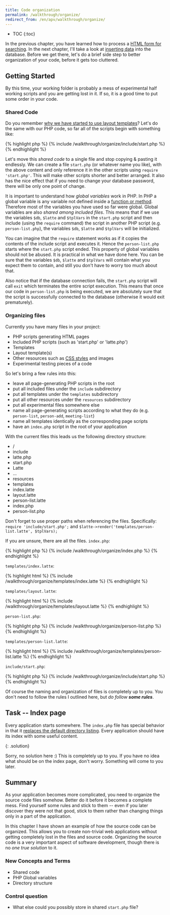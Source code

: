 ```yaml
---
title: Code organization
permalink: /walkthrough/organize/
redirect_from: /en/apv/walkthrough/organize/
---
```


* TOC
{:toc}

In the previous chapter, you have learned how to process a
[HTML form for searching](/walkthrough/backend-select/). In the next
chapter, I'll take a look at [inserting data](/walkthrough/backend-insert/)
into the database. Before we get there,
let's do a brief side step to better organization of your code, before it gets too cluttered.

## Getting Started
By this time, your working folder is probably a mess of experimental half working scripts and you
are getting lost in it. If so, it is a good time to put some order in your code.

### Shared Code
Do you remember
[why we have started to use layout templates](/walkthrough/templates-layout/)? Let's do the
same with our PHP code, so far
all of the scripts begin with something like:

{% highlight php %}
{% include /walkthrough/organize/include/start.php %}
{% endhighlight %}

Let's move this *shared code* to a single file and stop copying & pasting it endlessly. We can create
a file `start.php` (or whatever name you like), with the above content and only reference it
in the other scripts using `require 'start.php'`.  This will make other scripts shorter and better arranged.
It also has the nice effect that if you need to change your database password, there will be only one
point of change.

It is important to understand how *global variables* work in PHP. In PHP a global variable is any variable
not defined inside a [function or method](/walkthrough/backend-intro/objects/#functions).
Therefore most of the variables you have used so far were global.
Global variables are also *shared among included files*. This means that if we use the variables `$db`, `$latte` and
`$tplVars` in the `start.php` script and then include (using the `require` command) the script in another
PHP script (e.g. `person-list.php`), the variables `$db`, `$latte` and `$tplVars` will be initialized.

You can imagine that the `require` statement works as if it copies the contents of the include script and
executes it. Hence the `person-list.php` starts where the `start.php` script ended. This property of global
variables should not be abused. It is practical in what we have done here. You can be sure that the variables
`$db`, `$latte` and `$tplVars` will contain what you expect them to contain, and still you don't have to worry too
much about that.

Also notice that if the database connection fails, the `start.php` script will call `exit` which terminates the
entire script execution. This means that once our code in `person-list.php` is being executed, we are absolutely
sure that the script is successfully connected to the database (otherwise it would exit prematurely).

### Organizing files
Currently you have many files in your project:

- PHP scripts generating HTML pages
- Included PHP scripts (such as 'start.php' or 'latte.php')
- Templates
- Layout template(s)
- Other resources such as [CSS styles](../css/) and images
- Experimental testing pieces of a code

So let's bring a few rules into this:

- leave all page-generating PHP scripts in the root
- put all included files under the `include` subdirectory
- put all templates under the `templates` subdirectory
- put all other resources under the `resources` subdirectory
- put all experimental files somewhere else
- name all page-generating scripts according to what they do (e.g. `person-list`, `person-add`, `meeting-list`)
- name all templates identically as the corresponding page scripts
- have an `index.php` script in the root of your application

With the current files this leads us the following directory structure:

- /
 - include
  - latte.php
  - start.php
  - Latte
   - ...
 - resources
 - templates
  - index.latte
  - layout.latte
  - person-list.latte
 - index.php
 - person-list.php

Don't forget to use proper paths when referencing the files. Specifically:
`require 'include/start.php';` and `$latte->render('templates/person-list.latte', $tplVars);`

If you are unsure, there are all the files. `index.php`:

{% highlight php %}
{% include /walkthrough/organize/index.php %}
{% endhighlight %}

`templates/index.latte`:

{% highlight html %}
{% include /walkthrough/organize/templates/index.latte %}
{% endhighlight %}

`templates/layout.latte`:

{% highlight html %}
{% include /walkthrough/organize/templates/layout.latte %}
{% endhighlight %}

`person-list.php`:

{% highlight php %}
{% include /walkthrough/organize/person-list.php %}
{% endhighlight %}

`templates/person-list.latte`:

{% highlight html %}
{% include /walkthrough/organize/templates/person-list.latte %}
{% endhighlight %}

`include/start.php`:

{% highlight php %}
{% include /walkthrough/organize/include/start.php %}
{% endhighlight %}

Of course the naming and organization of files is completely up to you. You don't need to follow
the rules I outlined here, but _do follow **some rules**_.

## Task -- Index page
Every application starts somewhere. The `index.php` file has special behavior in that
it [replaces the default directory listing](/course/technical-support/#enablingdisabling-directory-listing). Every application should have its index
with some useful content.

{: .solution}
<div markdown='1'>
Sorry, no solution here :) This is completely up to you. If you have no idea what should be
on the index page, don't worry. Something will come to you later.
</div>

## Summary
As your application becomes more complicated, you need to organize the source code files
somehow. Better do it before it becomes a complete mess. Find yourself some rules and stick to
them -- even if you later discover they were not that good, stick to them rather than changing things
only in a part of the application.

In this chapter I have shown an example of how the source code can be organized. This allows you
to create non-trivial web applications without getting completely lost in the files and source code.
Organizing the source code is a very important aspect of software development, though there is
no *one true solution* to it.

### New Concepts and Terms
- Shared code
- PHP Global variables
- Directory structure

### Control question
- What else could you possibly store in shared `start.php` file?
